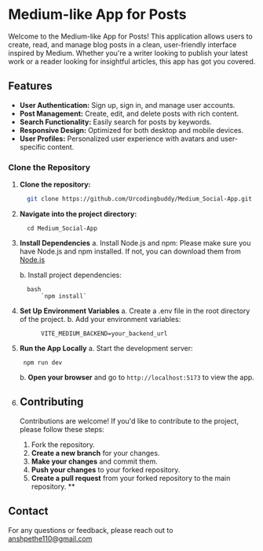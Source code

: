 
 
# Medium-like App for Posts

Welcome to the Medium-like App for Posts! This application allows users to create, read, and manage blog posts in a clean, user-friendly interface inspired by Medium. Whether you're a writer looking to publish your latest work or a reader looking for insightful articles, this app has got you covered.

## Features

- **User Authentication:** Sign up, sign in, and manage user accounts.
- **Post Management:** Create, edit, and delete posts with rich content.
- **Search Functionality:** Easily search for posts by keywords.
- **Responsive Design:** Optimized for both desktop and mobile devices.
- **User Profiles:** Personalized user experience with avatars and user-specific content.

### Clone the Repository

1. **Clone the repository:**

   ```bash
	 git clone https://github.com/Urcodingbuddy/Medium_Social-App.git

2. **Navigate into the project directory:**  

         cd Medium_Social-App

   
3.   **Install Dependencies**
      a. Install Node.js and npm: Please make sure you have Node.js and npm installed. If not, you can download them from [Node.js](https://nodejs.org/en)

      b. Install project dependencies:
			
           bash
			   `npm install`

4. **Set Up Environment Variables**
     a. Create a .env file in the root directory of the project.
     b. Add your environment variables:
		

		     VITE_MEDIUM_BACKEND=your_backend_url


5. **Run the App Locally**
		a. Start the development server: 
			
	    npm run dev

	b. **Open your browser** and go to `http://localhost:5173` to view the app.
			


6. ## Contributing

	Contributions are welcome! If you'd like to contribute to the project, please follow these steps:
	1. Fork the repository.
	2. **Create a new branch** for your changes.
	3. **Make your changes** and commit them.
	4. **Push your changes** to your forked repository.
	5. **Create a pull request** from your forked repository to the main repository.
**

## Contact

For any questions or feedback, please reach out to anshpethe110@gmail.com 

